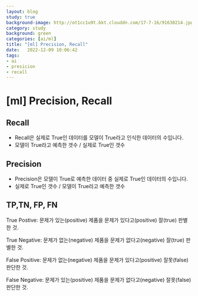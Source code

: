 ```yaml
---
layout: blog
study: true
background-image: http://ot1cc1u9t.bkt.clouddn.com/17-7-16/91630214.jpg
category: study
background: green
categories: [ai/ml]
title: "[ml] Precision, Recall"
date:   2022-12-09 10:06:42
tags:
- ai
- presicion
- recall
---
```



# [ml] Precision, Recall

## Recall
- Recall은 실제로 True인 데이터를 모델이 True라고 인식한 데이터의 수입니다. 
- 모델이 True라고 예측한 갯수 / 실제로 True인 갯수

## Precision
- Precision은 모델이 True로 예측한 데이터 중 실제로 True인 데이터의 수입니다. 
- 실제로 True인 갯수 / 모델이 True라고 예측한 갯수

## TP,TN, FP, FN
True Postive: 문제가 있는(positive) 제품을 문제가 있다고(positive) 잘(true) 판별한 것.

True Negative: 문제가 없는(negative) 제품을 문제가 없다고(negative) 잘(true) 판별한 것.

False Positive: 문제가 없는(negative) 제품을 문제가 있다고(positive) 잘못(false) 판단한 것.

False Negative: 문제가 있는(positive) 제품을 문제가 없다고(negative) 잘못(false) 판단한 것.